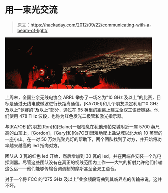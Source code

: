 # 用一束光交流

> 原文：<https://hackaday.com/2012/09/22/communicating-with-a-beam-of-light/>

![](img/087032810645d7b4a71f329613abf48d.png "light")

上周末，全国业余无线电协会 ARRL 举办了一场名为“10 GHz 及以上”的比赛，目标是通过无线电或微波进行长距离通信。[KA7OEI]和几个朋友决定利用“10 GHz 及以上”竞赛的“及以上”部分，通过[在 95 英里](http://ka7oei.blogspot.com/2012/09/throwing-ones-voice-95-miles-on.html)的距离上建立全双工语音链路。他们使用 478 THz 波段，也称为红色发光二极管和激光指示器。

与[KA7OEI]的朋友[Ron]和[Elaine]一起栖息在犹他州帕克城附近一座 5700 英尺高的山顶上，[Gordon]，[Gary]和[Ka7OEI]艰难地爬上盐湖城以北大约 10 英里的一座小山。在一对 50 万烛光聚光灯的帮助下，两个团队找到了对方，并开始将功率越来越高的 led 指向对方。

团队从 3 瓦的红色 led 开始，然后增加到 30 瓦的 led，并在两端各安装一个光电探测器。尽管这些团队没有在真正的视线范围内工作——大气的折射允许他们传输这么远——他们能够传输音调调制的摩斯甚至全双工语音。

对于一个将 FCC 的“275 GHz 及以上”业余频段弯曲到其临界点的传输来说，这并不坏。